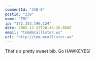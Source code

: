 ```yaml
---
commentId: "338-0"
postId: "338"
name: "TMC"
ip: "172.153.196.124"
date: 2005-12-22T20:43:16.000Z
email: "tom@mcallister.ws"
url: "http://tom.mcallister.ws"
---
```

<p>That's a pretty sweet bib.
Go HAWKEYES!</p>